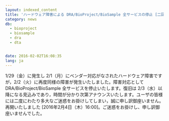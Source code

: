 ```yaml
---
layout: indexed_content
title: 'ハードウェア障害による DRA/BioProject/BioSample 全サービスの停止 [二回目]'
category: news
db:
  - bioproject
  - biosample
  - dra
  - dta


date: 2016-02-02T16:08:35
lang: ja
---
```


1/29（金）に発生し 2/1（月）にベンダー対応がなされたハードウェア障害ですが，2/2（火）に再度同様の障害が発生いたしました。障害対応として DRA/BioProject/BioSample 全サービスを停止いたします。復旧は 2/3（水）以降になる見込みであり，時間が分かり次第アナウンスいたします。ユーザの皆様には二度にわたり多大なご迷惑をお掛けしてしまい，誠に申し訳御座いません。<br><span class="red">再開いたしました [2016年2月4日（木）16:00]。ご迷惑をお掛けし、申し訳御座いませんでした。</span>
